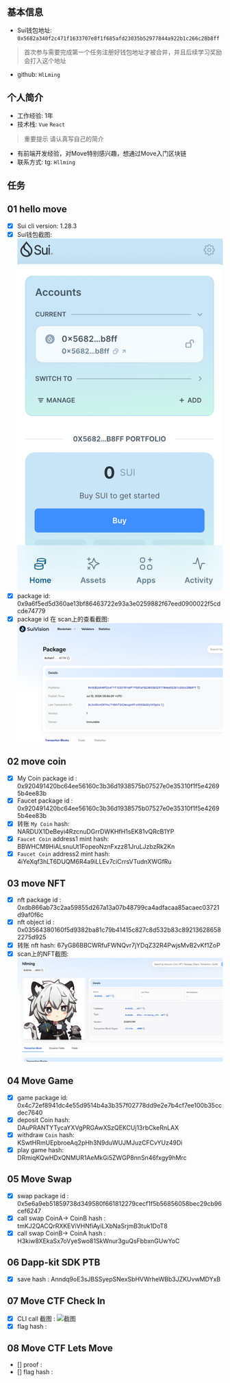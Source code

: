 ## 基本信息
- Sui钱包地址: `0x5682a340f2c471f1633707e8f1f685afd23035b52977844a922b1c266c28b8ff`
> 首次参与需要完成第一个任务注册好钱包地址才被合并，并且后续学习奖励会打入这个地址
- github: `HlLming`

## 个人简介
- 工作经验: 1年
- 技术栈: `Vue` `React`
> 重要提示 请认真写自己的简介
- 有前端开发经验，对Move特别感兴趣，想通过Move入门区块链
- 联系方式: tg: `Hllming` 
## 任务

##   01 hello move  
- [x] Sui cli version: 1.28.3
- [x] Sui钱包截图: ![Sui钱包截图](./notes/wa.png)
- [x] package id: 0x9a6f5ed5d360ae13bf86463722e93a3e0259882f67eed0900022f5cdcde74779 
- [x] package id 在 scan上的查看截图:![Scan截图](./notes/package.png)

##   02 move coin
- [x] My Coin package id : 0x920491420bc64ee56160c3b36d1938575b07527e0e35310f1f5e42695b4ee83b
- [x] Faucet package id : 0x920491420bc64ee56160c3b36d1938575b07527e0e35310f1f5e42695b4ee83b
- [x] 转账 `My Coin` hash: NARDUX1DeBeyi4RzcnuDGrrDWKHfH1sEK81vQRcB1YP
- [x] `Faucet Coin` address1 mint hash: BBWHCM9HiALsnuUt1FopeoNznFxzz81JruLJzbzRk2Kn
- [x] `Faucet Coin` address2 mint hash: 4iYeXqf3hLT6DUQM6R4a9iLLEv7ciCrrsVTudnXWGfRu

##   03 move NFT
- [x] nft package id : 0xdb866ab73c2aa59855d267a13a07b48799ca4adfacaa85acaec03721d9af0f6c
- [x] nft object id : 0x03564380160f5d9382ba81c79b41415c827c8d532b83c892136286582275d925
- [x] 转账 nft  hash: 67yG86BBCWRfuFWNQvr7jYDqZ32R4PwjsMvB2vKf1ZoP
- [x] scan上的NFT截图:![Scan截图](./notes/nft.png)

##   04 Move Game
- [x] game package id: 0x4c72ef8941dc4e55d9514b4a3b357f02778dd9e2e7b4cf7ee100b35ccdec7640
- [x] deposit Coin hash: DAuPRANTYTycaYXVgPRGAwXSzQEKCUj13rbCkeRnLAX
- [x] withdraw `Coin` hash: KSwtHRmUEpbroeAq2pHh3N9duWUJMJuzCFCvYUz49Di
- [x] play game hash: DRmiqKQwHDxQNMUR1AeMkGi5ZWGP8nnSn46fxgy9hMrc

##   05 Move Swap
- [x] swap package id : 0x5e6a9eb51859738d349580f661812279cecf1f5b56856058bec29cb96cef6247
- [x] call swap CoinA-> CoinB  hash : tmKJ2QACQrRXKEViVHNfiAyiLXbNaSrjmB3tuk1DoT8
- [x] call swap CoinB-> CoinA  hash : H3kiw8XEkaSx7oVyeSwo81SkWnur3guQsFbbxnGUwYoC

##   06 Dapp-kit SDK PTB
- [x] save hash : Anndq9oE3sJBSSyepSNexSbHVWrheWBb3JZKUvwMDYxB

##   07 Move CTF Check In
- [x] CLI call 截图 : ![截图](./images/你的图片地址)
- [x] flag hash : 

##   08 Move CTF Lets Move
- [] proof : 
- [] flag hash :
